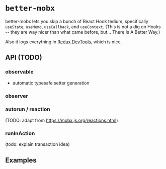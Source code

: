 # `better-mobx`

better-mobx lets you skip a bunch of React Hook tedium, specifically `useState`, `useMemo`, `useCallback`, and `useContext`. (This is not a dig on Hooks -- they are way nicer than what came before, but... There Is A Better Way.)

Also it logs everything in [Redux DevTools](https://chrome.google.com/webstore/detail/redux-devtools/lmhkpmbekcpmknklioeibfkpmmfibljd?hl=en), which is nice.

## API (TODO)

### observable

- automatic typesafe setter generation

### observer

### autorun / reaction

(TODO: adapt from https://mobx.js.org/reactions.html)

### runInAction

(todo: explain transaction idea)


## Examples

